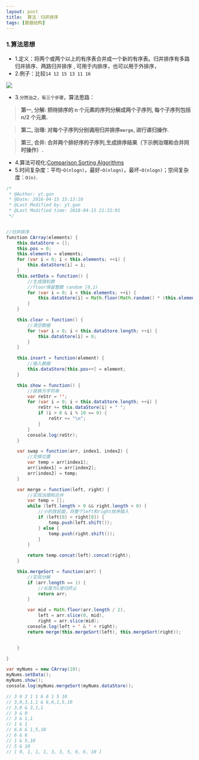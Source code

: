 ```yaml
---
layout: post
title:  算法：归并排序
tags: [数据结构]
---
```


### 1.算法思想

- 1.定义：将两个或两个以上的有序表合并成一个新的有序表。归并排序有多路归并排序、两路归并排序 , 可用于内排序，也可以用于外排序，
- 2.例子：比较`14 12 15 13 11 16 `

<img src="https://gytblog.oss-cn-shenzhen.aliyuncs.com/blog/JS/Merge.jpg" style="margin:0 auto">

- 3.`分而治之，有三个步骤`，算法思路：

> **第一, 分解: 把待排序的 n 个元素的序列分解成两个子序列, 每个子序列包括 n/2 个元素.**

> **第二, 治理: 对每个子序列分别调用归并排序`merge`, 进行递归操作.**

> **第三, 合并: 合并两个排好序的子序列,生成排序结果（下示例治理和合并同时操作）.**

- 4.算法可视化:[Comparison Sorting Algorithms](https://www.cs.usfca.edu/~galles/visualization/ComparisonSort.html)
- 5.时间复杂度：平均-`O(nlogn)`，最好-`O(nlogn)`，最坏-`O(nlogn)`；空间复杂度：`O(n)`.

```java
/*
 * @Author: yt.gan 
 * @Date: 2018-04-15 15:13:10 
 * @Last Modified by: yt.gan
 * @Last Modified time: 2018-04-15 21:32:01
 */


//归并排序
function CArray(elements) {
    this.dataStore = [];
    this.pos = 0;
    this.elements = elements;
    for (var i = 0; i < this.elements; ++i) {
        this.dataStore[i] = i;
    }
    this.setData = function() {
        //生成随机数
        //floor保留整数 random [0,1)
        for (var i = 0; i < this.elements; ++i) {
            this.dataStore[i] = Math.floor(Math.random() * (this.elements + 1));
        }
    }

    this.clear = function() {
        //清空数据
        for (var i = 0; i < this.dataStore.length; ++i) {
            this.dataStore[i] = 0;
        }
    }

    this.insert = function(element) {
        //插入数据
        this.dataStore[this.pos++] = element;
    }

    this.show = function() {
        //装换为字符串
        var reStr = '';
        for (var i = 0; i < this.dataStore.length; ++i) {
            reStr += this.dataStore[i] + " ";
            if (i > 0 & i % 10 == 0) {
                reStr += "\n";
            }
        }
        console.log(reStr);
    }

    var swap = function(arr, index1, index2) {
        //交换位置
        var temp = arr[index1];
        arr[index1] = arr[index2];
        arr[index2] = temp;
    }

    var merge = function(left, right) {
        //实现治理和合并
        var temp = [];
        while (left.length > 0 && right.length > 0) {
            //小的放前面，将整个left和right排序插入
            if (left[0] < right[0]) {
                temp.push(left.shift());
            } else {
                temp.push(right.shift());
            }
        }

        return temp.concat(left).concat(right);
    }

    this.mergeSort = function(arr) {
        //实现分解
        if (arr.length == 1) {
            //长度为1递归终止
            return arr;
        }

        var mid = Math.floor(arr.length / 2),
            left = arr.slice(0, mid),
            right = arr.slice(mid);
        console.log(left + ' & ' + right);
        return merge(this.mergeSort(left), this.mergeSort(right));


    }

}

var myNums = new CArray(10);
myNums.setData();
myNums.show();
console.log(myNums.mergeSort(myNums.dataStore));

// 3 0 3 1 1 6 6 1 5 10 
// 3,0,3,1,1 & 6,6,1,5,10
// 3,0 & 3,1,1
// 3 & 0
// 3 & 1,1
// 1 & 1
// 6,6 & 1,5,10
// 6 & 6
// 1 & 5,10
// 5 & 10
// [ 0, 1, 1, 1, 3, 3, 5, 6, 6, 10 ]
```